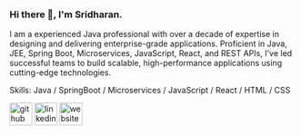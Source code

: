 ### Hi there 👋, I'm Sridharan.
I am a experienced Java professional with over a decade of expertise in designing and delivering enterprise-grade applications. Proficient in Java, JEE, Spring Boot, Microservices, JavaScript, React, and REST APIs, I've led successful teams to build scalable, high-performance applications using cutting-edge technologies.


Skills: Java / SpringBoot / Microservices / JavaScript / React / HTML / CSS



[<img src='https://cdn.jsdelivr.net/npm/simple-icons@3.0.1/icons/github.svg' alt='github' height='40'>](https://github.com/sridharmayan)  [<img src='https://cdn.jsdelivr.net/npm/simple-icons@3.0.1/icons/linkedin.svg' alt='linkedin' height='40'>](https://www.linkedin.com/in/sridharan-mayakoothan/)  [<img src='https://cdn.jsdelivr.net/npm/simple-icons@3.0.1/icons/icloud.svg' alt='website' height='40'>](https://www.linkedin.com/in/sridharan-mayakoothan/)  



<!--
**sridharmayan/sridharmayan** is a ✨ _special_ ✨ repository because its `README.md` (this file) appears on your GitHub profile.

Here are some ideas to get you started:

- 🔭 I’m currently working on ...
- 🌱 I’m currently learning ...
- 👯 I’m looking to collaborate on ...
- 🤔 I’m looking for help with ...
- 💬 Ask me about ...
- 📫 How to reach me: ...
- 😄 Pronouns: ...
- ⚡ Fun fact: ...
-->
